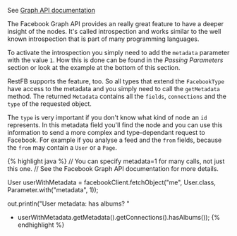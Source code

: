 See <a target="_blank" href="https://developers.facebook.com/docs/graph-api/using-graph-api#introspection" class="label label-primary">Graph API documentation</a>

The Facebook Graph API provides an really great feature to have a deeper insight of the nodes. It's called introspection and works
similar to the well known introspection that is part of many programming languages.

To activate the introspection you simply need to add the `metadata` parameter with the value `1`. How this is done can be found in the *Passing Parameters* section or look at the example at the bottom of this section.

RestFB supports the feature, too. So all types that extend the `FacebookType` have access to the metadata and you simply need to call the `getMetadata` method. The returned `Metadata` contains all the `fields`, `connections` and the `type` of the requested object.

The `type` is very important if you don't know what kind of node an `id` represents. In this metadata field you'll find the node and you can use this information to send a more complex and type-dependant request to Facebook. For example if you analyse a feed and the `from` fields, because the `from` may contain a `User` or a `Page`. 

{% highlight java %}
// You can specify metadata=1 for many calls, not just this one.
// See the Facebook Graph API documentation for more details.

User userWithMetadata =
  facebookClient.fetchObject("me", User.class, Parameter.with("metadata", 1));

out.println("User metadata: has albums? "
  + userWithMetadata.getMetadata().getConnections().hasAlbums());
{% endhighlight %}